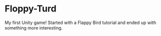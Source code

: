 # Floppy-Turd
My first Unity game!
Started with a Flappy Bird tutorial and ended up with something more interesting.
